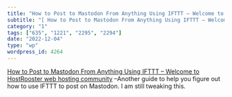 ```yaml
---
title: "How to Post to Mastodon From Anything Using IFTTT – Welcome to HostRooster web hosting community"
subtitle: "[ How to Post to Mastodon From Anything Using IFTTT – Welcome to HostRooster web hosting community](..."
category: "1"
tags: ["635", "1221", "2295", "2294"]
date: "2022-12-04"
type: "wp"
wordpress_id: 4264
---
```

[ How to Post to Mastodon From Anything Using IFTTT – Welcome to HostRooster web hosting community]( http://webhosting.hostrooster.com/knowledgebase/articles/1974327-how-to-post-to-mastodon-from-anything-using-ifttt) –Another guide to help you figure out how to use IFTTT to post on Mastodon. I am still tweaking this.